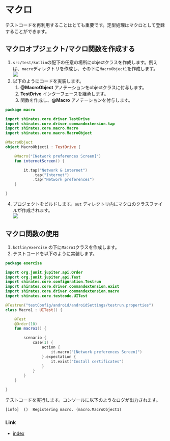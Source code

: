 # マクロ

テストコードを再利用することはとても重要です。定型処理はマクロとして登録することができます。

## マクロオブジェクト/マクロ関数を作成する

1. `src/test/kotlin`の配下の任意の場所にobjectクラスを作成します。例えば、`macro`ディレクトリを作成し、その下に`MacroObject1`を作成します。
   <br>![](../_images/creating_macro_object.png)
2. 以下のようにコードを実装します。
    1. **@MacroObject** アノテーションをobjectクラスに付与します。
    2. **TestDrive** インターフェースを継承します。
    3. 関数を作成し、**@Macro** アノテーションを付与します。

```kotlin
package macro

import shirates.core.driver.TestDrive
import shirates.core.driver.commandextension.tap
import shirates.core.macro.Macro
import shirates.core.macro.MacroObject

@MacroObject
object MacroObject1 : TestDrive {

    @Macro("[Network preferences Screen]")
    fun internetScreen() {

        it.tap("Network & internet")
            .tap("Internet")
            .tap("Network preferences")
    }

}
```

4. プロジェクトをビルドします。`out` ディレクトリ内にマクロのクラスファイルが作成されます。
   <br>![](../_images/macro_object_class_file.png)

## マクロ関数の使用

1. `kotlin/exercise` の下に`Macro1`クラスを作成します。
2. テストコードを以下のように実装します。

```kotlin
package exercise

import org.junit.jupiter.api.Order
import org.junit.jupiter.api.Test
import shirates.core.configuration.Testrun
import shirates.core.driver.commandextension.exist
import shirates.core.driver.commandextension.macro
import shirates.core.testcode.UITest

@Testrun("testConfig/android/androidSettings/testrun.properties")
class Macro1 : UITest() {

    @Test
    @Order(10)
    fun macro1() {

        scenario {
            case(1) {
                action {
                    it.macro("[Network preferences Screen]")
                }.expectation {
                    it.exist("Install certificates")
                }
            }
        }
    }

}
```

テストコードを実行します。コンソールに以下のようなログが出力されます。

```
[info]	()	Registering macro. (macro.MacroObject1)
```

### Link

- [index](../../index_ja.md)

